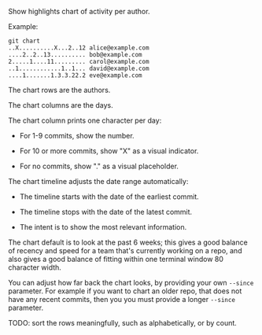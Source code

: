 Show highlights chart of activity per author.

Example:

```shell
git chart
..X..........X...2..12 alice@example.com
....2..2..13.......... bob@example.com
2.....1....11......... carol@example.com
..1............1..1... david@example.com
....1.......1.3.3.22.2 eve@example.com
```

The chart rows are the authors.

The chart columns are the days.

The chart column prints one character per day:

  * For 1-9 commits, show the number.

  * For 10 or more commits, show "X" as a visual indicator.

  * For no commits, show "." as a visual placeholder.

The chart timeline adjusts the date range automatically:

  * The timeline starts with the date of the earliest commit.

  * The timeline stops with the date of the latest commit.

  * The intent is to show the most relevant information.

The chart default is to look at the past 6 weeks;
this gives a good balance of recency and speed
for a team that's currently working on a repo,
and also gives a good balance of fitting within
one terminal window 80 character width.

You can adjust how far back the chart looks,
by providing your own `--since` parameter.
For example if you want to chart an older repo,
that does not have any recent commits, then you
you must provide a longer `--since` parameter.

TODO: sort the rows meaningfully,
such as alphabetically, or by count.
